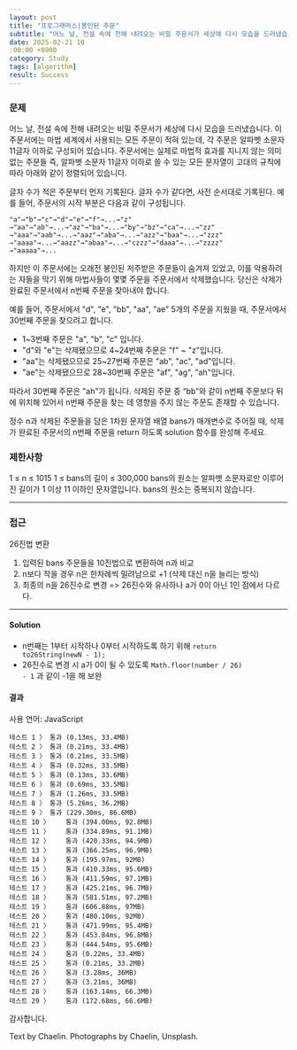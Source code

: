 ```yaml
---
layout: post
title: "프로그래머스|봉인된 주문"
subtitle: "어느 날, 전설 속에 전해 내려오는 비밀 주문서가 세상에 다시 모습을 드러냈습니다."
date: 2025-02-21 10
:00:00 +0900
category: Study
tags: [algorithm]
result: Success
---
```

### 문제
어느 날, 전설 속에 전해 내려오는 비밀 주문서가 세상에 다시 모습을 드러냈습니다. 이 주문서에는 마법 세계에서 사용되는 모든 주문이 적혀 있는데, 각 주문은 알파벳 소문자 11글자 이하로 구성되어 있습니다. 주문서에는 실제로 마법적 효과를 지니지 않는 의미 없는 주문들 즉, 알파벳 소문자 11글자 이하로 쓸 수 있는 모든 문자열이 고대의 규칙에 따라 아래와 같이 정렬되어 있습니다.

글자 수가 적은 주문부터 먼저 기록된다.
글자 수가 같다면, 사전 순서대로 기록된다.
예를 들어, 주문서의 시작 부분은 다음과 같이 구성됩니다.

```
"a"→"b"→"c"→"d"→"e"→"f"→...→"z"
→"aa"→"ab"→...→"az"→"ba"→...→"by"→"bz"→"ca"→...→"zz"
→"aaa"→"aab"→...→"aaz"→"aba"→...→"azz"→"baa"→...→"zzz"
→"aaaa"→...→"aazz"→"abaa"→...→"czzz"→"daaa"→...→"zzzz"
→"aaaaa"→...
```

하지만 이 주문서에는 오래전 봉인된 저주받은 주문들이 숨겨져 있었고, 이를 악용하려는 자들을 막기 위해 마법사들이 몇몇 주문을 주문서에서 삭제했습니다. 당신은 삭제가 완료된 주문서에서 n번째 주문을 찾아내야 합니다.

예를 들어, 주문서에서 "d", "e", "bb", "aa", "ae" 5개의 주문을 지웠을 때, 주문서에서 30번째 주문을 찾으려고 합니다.

* 1~3번째 주문은 "a", "b", "c" 입니다.
* "d"와 "e"는 삭제됐으므로 4~24번째 주문은 "f" ~ "z"입니다.
* "aa"는 삭제됐으므로 25~27번째 주문은 "ab", "ac", "ad"입니다.
* "ae"는 삭제됐으므로 28~30번째 주문은 "af", "ag", "ah"입니다.

따라서 30번째 주문은 "ah"가 됩니다. 삭제된 주문 중 “bb”와 같이 n번째 주문보다 뒤에 위치해 있어서 n번째 주문을 찾는 데 영향을 주지 않는 주문도 존재할 수 있습니다.

정수 n과 삭제된 주문들을 담은 1차원 문자열 배열 bans가 매개변수로 주어질 때, 삭제가 완료된 주문서의 n번째 주문을 return 하도록 solution 함수를 완성해 주세요.

### 제한사항
1 ≤ n ≤ 1015
1 ≤ bans의 길이 ≤ 300,000
bans의 원소는 알파벳 소문자로만 이루어진 길이가 1 이상 11 이하인 문자열입니다.
bans의 원소는 중복되지 않습니다.

***** 

### 접근
26진법 변환

  1. 입력된 bans 주문들을 10진법으로 변환하여 n과 비교
  2. n보다 작을 경우 n은 한차례씩 밀려남으로 +1 (삭제 대신 n을 늘리는 방식)
  3. 최종의 n을 26진수로 변경 => 26진수와 유사하나 a가 0이 아닌 1인 점에서 다르다.

*****

#### Solution

<script src="https://gist.github.com/chaelin1211/54c9e77090c7a881b8725a62eba1bed0.js"></script>

* n번째는 1부터 시작하나 0부터 시작하도록 하기 위해 <code>return to26String(newN - 1);</code>
* 26진수로 변경 시 a가 0이 될 수 있도록 <code>Math.floor(number / 26) - 1</code> 과 같이 -1을 해 보완

#### 결과
사용 연어: JavaScript

```
테스트 1 〉	통과 (0.13ms, 33.4MB)
테스트 2 〉	통과 (0.21ms, 33.4MB)
테스트 3 〉	통과 (0.21ms, 33.5MB)
테스트 4 〉	통과 (0.32ms, 33.5MB)
테스트 5 〉	통과 (0.13ms, 33.6MB)
테스트 6 〉	통과 (0.69ms, 33.5MB)
테스트 7 〉	통과 (1.26ms, 33.5MB)
테스트 8 〉	통과 (5.26ms, 36.2MB)
테스트 9 〉	통과 (229.30ms, 86.6MB)
테스트 10 〉	통과 (394.00ms, 92.8MB)
테스트 11 〉	통과 (334.89ms, 91.1MB)
테스트 12 〉	통과 (420.33ms, 94.9MB)
테스트 13 〉	통과 (366.25ms, 96.9MB)
테스트 14 〉	통과 (195.97ms, 92MB)
테스트 15 〉	통과 (410.33ms, 95.6MB)
테스트 16 〉	통과 (411.59ms, 97.1MB)
테스트 17 〉	통과 (425.21ms, 96.7MB)
테스트 18 〉	통과 (581.51ms, 97.2MB)
테스트 19 〉	통과 (606.88ms, 97MB)
테스트 20 〉	통과 (480.10ms, 92MB)
테스트 21 〉	통과 (471.99ms, 95.4MB)
테스트 22 〉	통과 (453.84ms, 96.8MB)
테스트 23 〉	통과 (444.54ms, 95.6MB)
테스트 24 〉	통과 (0.22ms, 33.4MB)
테스트 25 〉	통과 (0.21ms, 33.2MB)
테스트 26 〉	통과 (3.28ms, 36MB)
테스트 27 〉	통과 (3.21ms, 36MB)
테스트 28 〉	통과 (163.14ms, 66.3MB)
테스트 29 〉	통과 (172.68ms, 66.6MB)
```

감사합니다.

<p class = "placeholder">Text by Chaelin. Photographs by Chaelin, Unsplash.</p>
